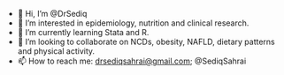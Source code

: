 - 👋 Hi, I’m @DrSediq
- 👀 I’m interested in epidemiology, nutrition and clinical research.
- 🌱 I’m currently learning Stata and R.
- 💞️ I’m looking to collaborate on NCDs, obesity, NAFLD, dietary patterns and physical activity.
- 📫 How to reach me: drsediqsahrai@gmail.com; @SediqSahrai

<!---
DrSediq/DrSediq is a ✨ special ✨ repository because its `README.md` (this file) appears on your GitHub profile.
You can click the Preview link to take a look at your changes.
--->
